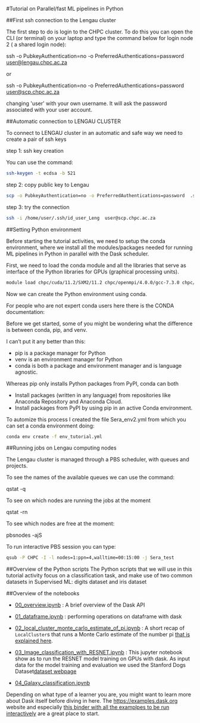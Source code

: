 #Tutorial on Parallel/fast ML pipelines in Python 

##First ssh connection to the Lengau cluster

The first step to do is login to the CHPC cluster.
To do this you can open the CLI (or terminal) on your laptop
and type the command below for login node 2 ( a shared login node):


ssh -o PubkeyAuthentication=no -o PreferredAuthentications=password  user@lengau.chpc.ac.za

or 

ssh -o PubkeyAuthentication=no -o PreferredAuthentications=password  user@scp.chpc.ac.za




changing 'user' with your own username.
It will ask the password associated with your user account.

##Automatic connection to LENGAU CLUSTER

To connect to LENGAU cluster in an automatic and safe way we need to create a pair of ssh keys

step 1: ssh key creation

You can use the command:

```bash
ssh-keygen -t ecdsa -b 521
```

step 2: copy public key to Lengau

```bash
scp -o PubkeyAuthentication=no -o PreferredAuthentications=password  .ssh/id_user_Leng.pub   user@lengau.chpc.ac.za:/home/user/.ssh/
```
step 3: try the connection


```bash
ssh -i /home/user/.ssh/id_user_Leng  user@scp.chpc.ac.za
```

##Setting Python environment

Before starting the tutorial activities, we need to setup the conda environment, where we install all the modules/packages needed for running
ML pipelines in Python in parallel with the Dask scheduler.

First, we need to load the conda module and all the libraries that serve as interface of the Python libraries for GPUs (graphical processing units).

```bash
module load chpc/cuda/11.2/SXM2/11.2 chpc/openmpi/4.0.0/gcc-7.3.0 chpc/openblas/0.2.19/gcc-6.1.0 chpc/astro/anaconda/3
```

Now we can create the Python environment using conda.

For people who are not expert conda users here there is the CONDA documentation: 


Before we get started, some of you might be wondering what the difference is between conda, pip, and venv.

I can’t put it any better than this: 
  - pip is a package manager for Python
  - venv is an environment manager for Python
  - conda is both a package and environment manager and is language agnostic.

Whereas pip only installs Python packages from PyPI, conda can both

  -  Install packages (written in any language) from repositories like Anaconda Repository and Anaconda Cloud.
  -  Install packages from PyPI by using pip in an active Conda environment.



To automize this process I created the file Sera_env2.yml
from which you can set a conda environment doing:

```bash
conda env create -f env_tutorial.yml
```



##Running jobs on Lengau computing nodes

The Lengau cluster is managed through a PBS scheduler, with queues and projects.

To see  the names of the available queues we can use the command:

qstat -q


To see on which nodes are running the jobs at the moment 

qstat -rn

To see which nodes are free at the moment:

pbsnodes -ajS


To run interactive PBS session you can type:

```bash
qsub -P CHPC -I -l nodes=1:ppn=4,walltime=00:15:00 -j Sera_test
```


##Overview of the Python scripts
 The Python scripts that we will use in this tutorial activity focus on a classification task, and make use of two common datasets in Supervised ML: digits
dataset and iris dataset

 

##Overview of the notebooks

- [00_overview.ipynb](notebooks/00_overview.ipynb)
  : A brief overview of the Dask API
  

- [01_dataframe.ipynb](notebooks/01_dataframe.ipynb)
  : performing operations on dataframe with dask


- [02_local_cluster_monte_carlo_estimate_of_pi.ipynb](notebooks/02_local_cluster_monte_carlo_estimate_of_pi.ipynb)
  : A short recap of `LocalCluster`s that runs a Monte Carlo estimate of the number pi [that is explained here](https://en.wikipedia.org/wiki/Pi#Monte_Carlo_methods).
 

- [03_Image_classification_with_RESNET.ipynb](notebooks/03_image_classification.ipynb)
  : This jupyter notebook show as to run the RESNET model training on GPUs with dask. As input data for the model training and evaluation we used the Stanford Dogs Dataset[dataset webpage](http://vision.stanford.edu/aditya86/ImageNetDogs/)


- [04_Galaxy_classification.ipynb](notebooks/04_Galaxy_classification.ipynb)




Depending on what type of a learner you are, you might want to learn more about Dask itself before diving in here.  The <https://examples.dask.org> website and especially [this binder with all the examplpes to be run interactively](https://mybinder.org/v2/gh/dask/dask-examples/master?urlpath=lab) are a great place to start.
